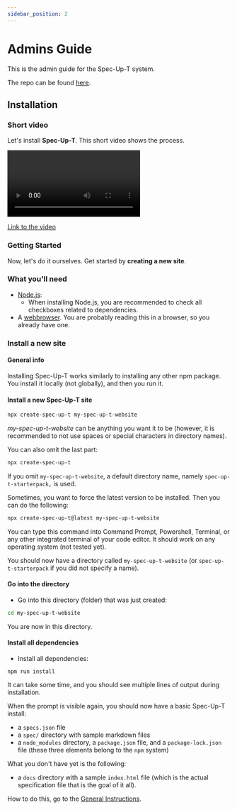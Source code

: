 ```yaml
---
sidebar_position: 2
---
```


# Admins Guide

This is the admin guide for the Spec-Up-T system.

The repo can be found [here](https://github.com/blockchainbird/spec-up-t).

## Installation

### Short video

Let's install **Spec-Up-T**. This short video shows the process.

<video controls>
  <source src={require('@site/static/video/installer-spec-up-t.mp4').default} type="video/mp4" />
 Your browser does not support video tags.
</video>

[Link to the video](/video/installer-spec-up-t.mp4)

### Getting Started

Now, let's do it ourselves. Get started by **creating a new site**.

### What you'll need

- [Node.js](https://nodejs.org/en/download/):
  - When installing Node.js, you are recommended to check all checkboxes related to dependencies.
- A [webbrowser](https://en.wikipedia.org/wiki/Web_browser). You are probably reading this in a browser, so you already have one.

### Install a new site

#### General info

Installing Spec-Up-T works similarly to installing any other npm package. You install it locally (not globally), and then you run it.

#### Install a new Spec-Up-T site

```bash
npx create-spec-up-t my-spec-up-t-website
```

*my-spec-up-t-website* can be anything you want it to be (however, it is recommended to not use spaces or special characters in directory names).

You can also omit the last part:

```bash
npx create-spec-up-t
```

If you omit `my-spec-up-t-website`, a default directory name, namely `spec-up-t-starterpack,` is used.

Sometimes, you want to force the latest version to be installed. Then you can do the following:

```bash
npx create-spec-up-t@latest my-spec-up-t-website
```

You can type this command into Command Prompt, Powershell, Terminal, or any other integrated terminal of your code editor. It should work on any operating system (not tested yet).

You should now have a directory called `my-spec-up-t-website` (or `spec-up-t-starterpack` if you did not specify a name).

#### Go into the directory

- Go into this directory (folder) that was just created:

```bash
cd my-spec-up-t-website
```

You are now in this directory.

#### Install all dependencies

- Install all dependencies:

```
npm run install
```

It can take some time, and you should see multiple lines of output during installation.

When the prompt is visible again, you should now have a basic Spec-Up-T install:

- a `specs.json` file
- a `spec/` directory with sample markdown files
- a `node_modules` directory, a `package.json` file, and a `package-lock.json` file (these three elements belong to the `npm` system)

What you don't have yet is the following:

- a `docs` directory with a sample `index.html` file (which is the actual specification file that is the goal of it all).

How to do this, go to the [General Instructions](./general-guide.md).